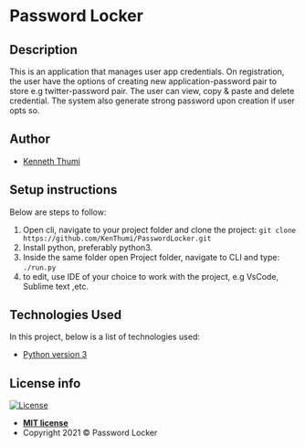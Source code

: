 # Password Locker
## Description
This is an application that manages user app credentials. On registration, the user have the
options of creating new application-password pair to store e.g twitter-password pair.
The user can view, copy & paste and delete credential. The system also generate strong 
password upon creation if user opts so.

## Author
- [Kenneth Thumi](https://github.com/KenThumi)

## Setup instructions
Below are steps to follow:
1. Open cli, navigate to your project folder and clone the project: 
    `git clone https://github.com/KenThumi/PasswordLocker.git`
2. Install python, preferably python3.
3. Inside the same folder open Project folder, navigate to CLI and type:
    `./run.py`
5. to edit, use IDE of your choice to work with the project, e.g VsCode, Sublime text ,etc.

## Technologies Used
In this project, below is a list of technologies used:
- [Python version 3](https://www.python.org/)


## License info
[![License](http://img.shields.io/:license-mit-blue.svg?style=flat-square)](http://badges.mit-license.org)

- **[MIT license](http://opensource.org/licenses/mit-license.php)**
- Copyright 2021 © Password Locker
